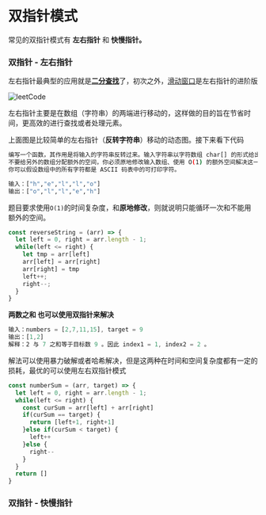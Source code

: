 # 双指针模式

常见的双指针模式有 **左右指针** 和 **快慢指针。**

### 双指针 - 左右指针

左右指针最典型的应用就是[**二分查找**](../chang-yong-suan-fa-xi-lie/jian-suo-suan-fa/er-fen-cha-zhao.md#er-fen-cha-zhao-gai-shu)了，初次之外，[滑动窗口](hua-dong-chuang-kou-mo-shi.md)是左右指针的进阶版

![leetCode ](../.gitbook/assets/doublepoint-left.gif)

左右指针主要是在数组（字符串）的两端进行移动的，这样做的目的旨在节省时间，更高效的进行查找或者处理元素。

上面图是比较简单的左右指针（**反转字符串**）移动的动态图。接下来看下代码

```bash
编写一个函数，其作用是将输入的字符串反转过来。输入字符串以字符数组 char[] 的形式给出。
不要给另外的数组分配额外的空间，你必须原地修改输入数组、使用 O(1) 的额外空间解决这一问题。
你可以假设数组中的所有字符都是 ASCII 码表中的可打印字符。

输入：["h","e","l","l","o"]
输出：["o","l","l","e","h"]
```

题目要求使用`O(1)`的时间复杂度，和**原地修改**，则就说明只能循环一次和不能用额外的空间。

```javascript
const reverseString = (arr) => {
  let left = 0, right = arr.length - 1;
  while(left <= right) {
    let tmp = arr[left]
    arr[left] = arr[right]
    arr[right] = tmp
    left++;
    right--;
  }
}
```

**两数之和 也可以使用双指针来解决**

```javascript
输入：numbers = [2,7,11,15], target = 9
输出：[1,2]
解释：2 与 7 之和等于目标数 9 。因此 index1 = 1, index2 = 2 。
```

解法可以使用暴力破解或者哈希解决，但是这两种在时间和空间复杂度都有一定的损耗，最优的可以使用左右双指针模式

```javascript
const numberSum = (arr, target) => {
  let left = 0, right = arr.length - 1;
  while(left <= right) {
    const curSum = arr[left] + arr[right]
    if(curSum == target) {
      return [left+1, right+1]
    }else if(curSum < target) {
      left++
    }else {
      right--
    }
  }
  return []
}
```

### **双指针 - 快慢指针**

